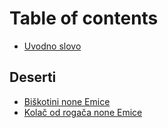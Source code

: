 # Table of contents

* [Uvodno slovo](README.md)

## Deserti

* [Biškotini none Emice](biskotini-none-emice.md)
* [Kolač od rogača none Emice](kolac-od-rogaca-none-emice.md)

